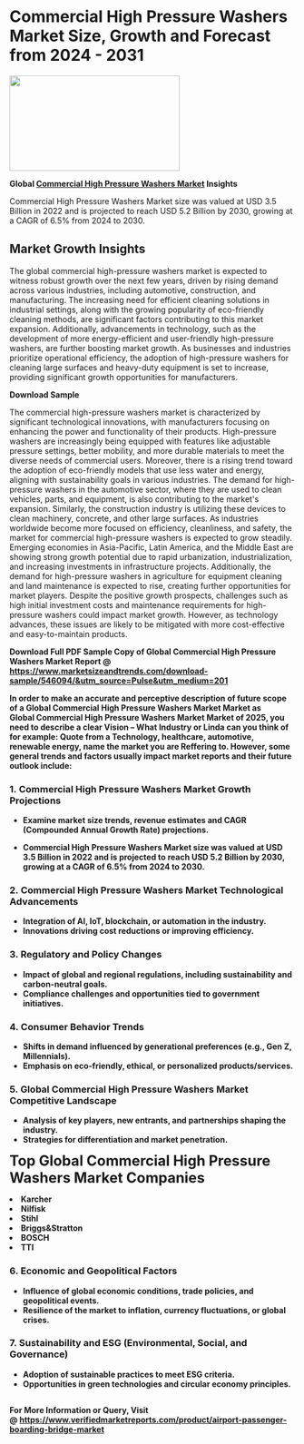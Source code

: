 <H1>Commercial High Pressure Washers Market Size, Growth and Forecast from 2024 - 2031</H1><img class="aligncenter size-medium wp-image-584254" src="https://thirdeyenews.in/wp-content/uploads/2024/09/Global-Market-Research-300x168.jpeg" alt="" width="300" height="168" /><p><strong>Global&nbsp;<a href="https://www.marketsizeandtrends.com/download-sample/546094/&amp;utm_source=Pulse&amp;utm_medium=201">Commercial High Pressure Washers Market</a> Insights</strong></p><p>Commercial High Pressure Washers Market size was valued at USD 3.5 Billion in 2022 and is projected to reach USD 5.2 Billion by 2030, growing at a CAGR of 6.5% from 2024 to 2030.</p><p><h2>Market Growth Insights</h2> <p>The global commercial high-pressure washers market is expected to witness robust growth over the next few years, driven by rising demand across various industries, including automotive, construction, and manufacturing. The increasing need for efficient cleaning solutions in industrial settings, along with the growing popularity of eco-friendly cleaning methods, are significant factors contributing to this market expansion. Additionally, advancements in technology, such as the development of more energy-efficient and user-friendly high-pressure washers, are further boosting market growth. As businesses and industries prioritize operational efficiency, the adoption of high-pressure washers for cleaning large surfaces and heavy-duty equipment is set to increase, providing significant growth opportunities for manufacturers.</p> <p><strong>Download Sample</strong></p> <p>The commercial high-pressure washers market is characterized by significant technological innovations, with manufacturers focusing on enhancing the power and functionality of their products. High-pressure washers are increasingly being equipped with features like adjustable pressure settings, better mobility, and more durable materials to meet the diverse needs of commercial users. Moreover, there is a rising trend toward the adoption of eco-friendly models that use less water and energy, aligning with sustainability goals in various industries. The demand for high-pressure washers in the automotive sector, where they are used to clean vehicles, parts, and equipment, is also contributing to the market's expansion. Similarly, the construction industry is utilizing these devices to clean machinery, concrete, and other large surfaces. As industries worldwide become more focused on efficiency, cleanliness, and safety, the market for commercial high-pressure washers is expected to grow steadily. Emerging economies in Asia-Pacific, Latin America, and the Middle East are showing strong growth potential due to rapid urbanization, industrialization, and increasing investments in infrastructure projects. Additionally, the demand for high-pressure washers in agriculture for equipment cleaning and land maintenance is expected to rise, creating further opportunities for market players. Despite the positive growth prospects, challenges such as high initial investment costs and maintenance requirements for high-pressure washers could impact market growth. However, as technology advances, these issues are likely to be mitigated with more cost-effective and easy-to-maintain products. <p><strong></p><p><span class=""><strong>Download Full PDF Sample Copy of Global Commercial High Pressure Washers Market Report</strong> @ <a href="https://www.marketsizeandtrends.com/download-sample/546094/&amp;utm_source=Pulse&amp;utm_medium=201" target="_blank">https://www.marketsizeandtrends.com/download-sample/546094/&amp;utm_source=Pulse&amp;utm_medium=201</a></span></p><p>In order to make an accurate and perceptive description of future scope of a Global&nbsp;Commercial High Pressure Washers Market Market as Global&nbsp;Commercial High Pressure Washers Market Market of 2025, you need to describe a clear Vision &ndash; What Industry or Linda can you think of for example: Quote from a Technology, healthcare, automotive, renewable energy, name the market you are Reffering to. However, some general trends and factors usually impact market reports and their future outlook include:</p><h3>1.&nbsp;<strong>Commercial High Pressure Washers Market Growth Projections</strong></h3><ul><li>Examine market size trends, revenue estimates and CAGR (Compounded Annual Growth Rate) projections.</li><li><p>Commercial High Pressure Washers Market size was valued at USD 3.5 Billion in 2022 and is projected to reach USD 5.2 Billion by 2030, growing at a CAGR of 6.5% from 2024 to 2030.</p></li></ul><h3>2.&nbsp;<strong>Commercial High Pressure Washers Market Technological Advancements</strong></h3><ul><li>Integration of AI, IoT, blockchain, or automation in the industry.</li><li>Innovations driving cost reductions or improving efficiency.</li></ul><h3>3.&nbsp;<strong>Regulatory and Policy Changes</strong></h3><ul><li>Impact of global and regional regulations, including sustainability and carbon-neutral goals.</li><li>Compliance challenges and opportunities tied to government initiatives.</li></ul><h3>4.&nbsp;<strong>Consumer Behavior Trends</strong></h3><ul><li>Shifts in demand influenced by generational preferences (e.g., Gen Z, Millennials).</li><li>Emphasis on eco-friendly, ethical, or personalized products/services.</li></ul><h3>5.&nbsp;<strong>Global Commercial High Pressure Washers Market Competitive Landscape</strong></h3><ul><li>Analysis of key players, new entrants, and partnerships shaping the industry.</li><li>Strategies for differentiation and market penetration.</li></ul><p data-pm-slice="1 1 []"><span style="color: inherit; font-family: inherit; font-size: 25px;">Top Global Commercial High Pressure Washers Market Companies</span></p><div class="" data-test-id=""><p><li>Karcher</li><li> Nilfisk</li><li> Stihl</li><li> Briggs&Stratton</li><li> BOSCH</li><li> TTI</li></p></div><h3>6.&nbsp;<strong>Economic and Geopolitical Factors</strong></h3><ul><li>Influence of global economic conditions, trade policies, and geopolitical events.</li><li>Resilience of the market to inflation, currency fluctuations, or global crises.</li></ul><h3>7.&nbsp;<strong>Sustainability and ESG (Environmental, Social, and Governance)</strong></h3><ul><li>Adoption of sustainable practices to meet ESG criteria.</li><li>Opportunities in green technologies and circular economy principles.</li></ul><h2><strong style="font-size: 14px;">For More Information or Query, Visit @&nbsp;</strong><a style="background-color: #ffffff; font-size: 14px;" href="https://www.marketsizeandtrends.com/report/commercial-high-pressure-washers-market/" target="_blank">https://www.verifiedmarketreports.com/product/airport-passenger-boarding-bridge-market</a></h2>
